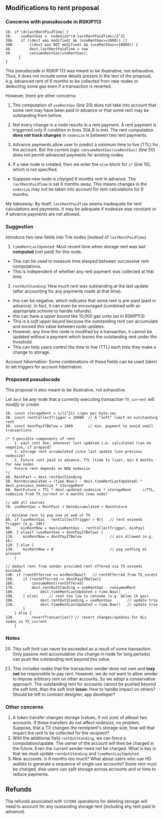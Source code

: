 ## Modifications to rent proposal


### Concerns with pseudocode in RSKIP113

```
10. if (d>lastRentPaidTime) {
20.    useRentGas =  nodeSize*(d-lastRentPaidTime)/2^21
30A    if ((dest was modified) && (useRentGas>=1000)) || 
30B.       ((dest was NOT modified) && (useRentGas>=10000)) {
40.        dest.lastRentPaidTime = now
50.        consumeRentGas(useRentGas);
      }
}
```
This pseudocode in RSKIP 113 was meant to be illustrative, not exhaustive. Thus, it does not include some details present in the text of the proposal, e.g. advanced rent of 6 months to be collected from new nodes or deducting some gas even if a transaction is reverted. 

However, there are other concerns:
1. The computation of `useRentGas` (line 20) does not take into account that some rent may have been paid in advance or that some rent may be outstanding from before.

2. Not every change in a node results in a rent payment. A rent payment is triggerred only if condition in lines 30A,B is met. The rent computation **does not track changes** in `nodesize` in between two rent payments.  

3. Advance payments allow user to predict a minimum time to live (TTL) for the account. But the current logic  `consumeRentGas(useRentGas)` (line 50) does not permit advanced payments for existing nodes.

4. If a new node is created, then we enter the `else` block for `if` (line 10), which is not specified. 
- Suppose new node is charged 6 months rent in advance. The `lastRentPaidTime` is set 6 months away. This means changes in the `nodesize` may not be taken into account for rent calculations for 6 months.

*My takeaway:* By itself, `lastRentPaidTime` seems inadequate for rent calculations and payments. It may be adequate if nodesize was constant or if advance payments are not allowed.


### Suggestion 
Introduce two new fields into Trie nodes (instead of `lastRentPaidTime`)
1. `timeRentLastUpdated`: Most recent time when storage rent was last **computed** (not paid) for this node. 
- This can be used to measure time elasped between successive rent computations.
- This is independent of whether any rent payment was collected at that time. 
2. `rentOutStanding`: How much rent was outstanding at the last update (after accounting for any payments made at that time).  
- this can be negative, which indicates that some rent is pre-paid (paid in advance). In fact, it can even be encouraged (combined with an appropriate scheme to handle refunds).
- this can have a *upper bound* like 10,000 gas units (as in RSKIP113) 
- This is a *soft* upper bound because the outstanding rent can accumulate and exceed this value between node updates. 
- However, any time this node is modified by a transaction, it cannot be updated without a payment which leaves the outstanding rent under the threshold.
- This can help users control the time to live (TTL) each time they make a change to storage.

*Account hibernation:* Some combinations of these fields can be used (later) to set triggers for account hibernation. 


### Proposed pseudocode
This proposal is also meant to be illustrative, not exhaustive.


Let `dest` be any node that a currently executing transaction `TX_current` will *modify* or *create*. 

```
10. const storageRent = 1/(2^21) //gas per byte-sec
20. const rentCollectTrigger = 10000  // A "soft" limit on outstanding rent
30. const dontPayIfBelow = 1000       // min. payment to avoid small transactions

/* 3 possible components of rent
    1. past rent due, whenever last updated i.e. calculated (can be negative, if prepaid)
    2. storage rent accumulated since last update (use previous nodesize)
    3. Future rent paid in advance. TTL (time to live), min 6 months for new nodes
    Future rent depends on NEW nodesize 
*/
40. RentPast = dest.rentOutStanding
50. RentAccumulated = (time.Now() - dest.timeRentLastUpdated) * dest.previous_nodesize * storageRent
60. RentFuture = TTL * dest.updated_nodesize * storageRent     //TTL, nodesize from TX_current or 6 months (new node)

// add all sources
70. useRentGas = RentPast + RentAccumulated + RentFuture 

// minimum rent to pay now at end of TX
80. if (useRentGas - rentCollectTrigger > 0){   // rent exceeds Trigger (e.g. 10k) 
90.    minRentNow = max(useRentGas - rentCollectTrigger, minPay)  
100. } elseif (useRentGas > dontPayIfBelow) {                           
110.    minRentNow = dontPayIfBelow             // min allowed (e.g. 1k) 
120. } else {
130.    minRentNow = 0                          // pay nothing at present
    }

// deduct rent from sender provided rent offered via TX exceeds minimum
140. if (rentOfferred >= minRentNow){   // rentOfferred from TX_curent
150.    if (rentOfferred >= dontPayIfBelow){
160.        consumeRent(rentOffered)
170.        dest.rentOutStanding = useRentGas - consumedRent
180.            dest.timeRentLastUpdated = time.Now()
190.    } else{     // rent too low to consume (e.g. below 1k gas)
200.            dest.rentOutStanding = useRentGas       // update trie
210.            dest.timeRentLastUpdated = time.Now()   // update trie
        }       
    } else {
220.        revertTransaction() // revert changes/updates for ALL nodes in TX_current
    }

```

### Notes

20. This soft limit can never be exceeded as a result of some transaction. Only passive rent accumulation (no change in node for long periods) can push the outstanding rent beyond this value.


220. This includes nodes that the transaction sender does not own and **may not** be responsible to pay rent. However, we do not want to allow sender to impose arbitrary rent on other accounts. So we adopt a conservative approach. The outstanding rent for accounts cannot be pushed beyond the soft limit. than the soft limit  **Issue:** How to handle impact on others? Should be left to contract designer, app developer? 




### Other concerns
1. A token transfer changes storage (values, if not size) of atleast two accounts. If these transfers do not affect nodesize, no problem. Suppose, that a TX changes the receipient's storage size, how will that impact the rent to be collected for the recipient?
2. With the additional field `rentOutStanding`, we can force a computation/update. The owner of the account will then be charged in the future. Even the current sender need not be charged. What is key is that we must update  `rentOutStanding` and `timeRentLastUpdated`.
3. New accounts: is 6 months too much? What about users who use HD wallets to generate a sequence of single use accounts? Some rent must be charged, else users can split storage across accounts and or time to reduce payments. 

## Refunds
The refunds associated with `SSTORE` operations for deleting storage will need to account for any oustanding storage rent (including any rent paid in advance).

